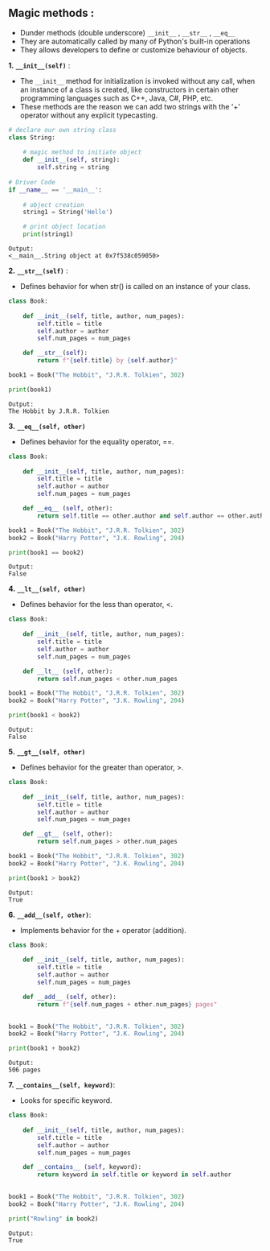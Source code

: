 ## Magic methods :
- Dunder methods (double underscore) ```__init__``` , ```__str__``` , ```__eq__```
- They are automatically called by many of Python's built-in operations
- They allows developers to define or customize behaviour of objects.


**1.** **```__init__(self)```** :  
- The ```__init__``` method for initialization is invoked without any call, when an instance of a class is created, like constructors in certain other programming languages such as C++, Java, C#, PHP, etc.
- These methods are the reason we can add two strings with the '+' operator without any explicit typecasting.
```python
# declare our own string class
class String:
    
    # magic method to initiate object
    def __init__(self, string):
        self.string = string
        
# Driver Code
if __name__ == '__main__':
    
    # object creation
    string1 = String('Hello')

    # print object location
    print(string1)
```
```
Output:  
<__main__.String object at 0x7f538c059050>
```

**2.** **```__str__(self)```** :  
- Defines behavior for when str() is called on an instance of your class.
```python
class Book:
    
    def __init__(self, title, author, num_pages):
        self.title = title
        self.author = author
        self.num_pages = num_pages

    def __str__(self):
        return f"{self.title} by {self.author}"

book1 = Book("The Hobbit", "J.R.R. Tolkien", 302)

print(book1)
```
```
Output:  
The Hobbit by J.R.R. Tolkien
```

**3.** **```__eq__(self, other)```**
- Defines behavior for the equality operator, ==.
```python
class Book:
    
    def __init__(self, title, author, num_pages):
        self.title = title
        self.author = author
        self.num_pages = num_pages

    def __eq__ (self, other):
        return self.title == other.author and self.author == other.author

book1 = Book("The Hobbit", "J.R.R. Tolkien", 302)
book2 = Book("Harry Potter", "J.K. Rowling", 204)

print(book1 == book2)
```
```
Output:
False
```

**4.** **```__lt__(self, other)```**
- Defines behavior for the less than operator, <.
```python
class Book:
    
    def __init__(self, title, author, num_pages):
        self.title = title
        self.author = author
        self.num_pages = num_pages

    def __lt__ (self, other):
        return self.num_pages < other.num_pages

book1 = Book("The Hobbit", "J.R.R. Tolkien", 302)
book2 = Book("Harry Potter", "J.K. Rowling", 204)

print(book1 < book2)
```
```
Output:
False
```

**5.** **```__gt__(self, other)```**
- Defines behavior for the greater than operator, >.
```python
class Book:
    
    def __init__(self, title, author, num_pages):
        self.title = title
        self.author = author
        self.num_pages = num_pages

    def __gt__ (self, other):
        return self.num_pages > other.num_pages

book1 = Book("The Hobbit", "J.R.R. Tolkien", 302)
book2 = Book("Harry Potter", "J.K. Rowling", 204)

print(book1 > book2)
```
```
Output:
True
```

**6.** **```__add__(self, other)```**:  
- Implements behavior for the + operator (addition).
```python
class Book:
    
    def __init__(self, title, author, num_pages):
        self.title = title
        self.author = author
        self.num_pages = num_pages

    def __add__ (self, other):
        return f"{self.num_pages + other.num_pages} pages"
    

book1 = Book("The Hobbit", "J.R.R. Tolkien", 302)
book2 = Book("Harry Potter", "J.K. Rowling", 204)

print(book1 + book2)
```
```
Output:  
506 pages
```

**7.** **```__contains__(self, keyword)```**:  
- Looks for specific keyword.
```python
class Book:
    
    def __init__(self, title, author, num_pages):
        self.title = title
        self.author = author
        self.num_pages = num_pages

    def __contains__ (self, keyword):
        return keyword in self.title or keyword in self.author
    

book1 = Book("The Hobbit", "J.R.R. Tolkien", 302)
book2 = Book("Harry Potter", "J.K. Rowling", 204)

print("Rowling" in book2)
```
```
Output:
True
```

